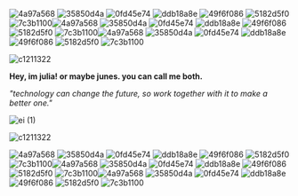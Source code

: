 ![4a97a568](https://github.com/user-attachments/assets/3fb16370-df27-4be0-93b6-6a6fb264a3f3)
![35850d4a](https://github.com/user-attachments/assets/e545b317-76b8-4a0d-ae76-0656a7f18850)
![0fd45e74](https://github.com/user-attachments/assets/61b8ac10-c18e-4dd3-83b5-782b90f1777e)
![ddb18a8e](https://github.com/user-attachments/assets/47d4476d-881e-4322-a9a5-b3912ec39eb7)
![49f6f086](https://github.com/user-attachments/assets/769fb24e-7cdb-481e-ae31-b5e7c10f1eb9)
![5182d5f0](https://github.com/user-attachments/assets/1df6b402-ba36-4c09-939e-4c0034902935)
![7c3b1100](https://github.com/user-attachments/assets/4c62f989-06e7-4d43-a70a-64984ccf072d)![4a97a568](https://github.com/user-attachments/assets/3fb16370-df27-4be0-93b6-6a6fb264a3f3)
![35850d4a](https://github.com/user-attachments/assets/e545b317-76b8-4a0d-ae76-0656a7f18850)
![0fd45e74](https://github.com/user-attachments/assets/61b8ac10-c18e-4dd3-83b5-782b90f1777e)
![ddb18a8e](https://github.com/user-attachments/assets/47d4476d-881e-4322-a9a5-b3912ec39eb7)
![49f6f086](https://github.com/user-attachments/assets/769fb24e-7cdb-481e-ae31-b5e7c10f1eb9)
![5182d5f0](https://github.com/user-attachments/assets/1df6b402-ba36-4c09-939e-4c0034902935)
![7c3b1100](https://github.com/user-attachments/assets/4c62f989-06e7-4d43-a70a-64984ccf072d)![4a97a568](https://github.com/user-attachments/assets/3fb16370-df27-4be0-93b6-6a6fb264a3f3)
![35850d4a](https://github.com/user-attachments/assets/e545b317-76b8-4a0d-ae76-0656a7f18850)
![0fd45e74](https://github.com/user-attachments/assets/61b8ac10-c18e-4dd3-83b5-782b90f1777e)
![ddb18a8e](https://github.com/user-attachments/assets/47d4476d-881e-4322-a9a5-b3912ec39eb7)
![49f6f086](https://github.com/user-attachments/assets/769fb24e-7cdb-481e-ae31-b5e7c10f1eb9)
![5182d5f0](https://github.com/user-attachments/assets/1df6b402-ba36-4c09-939e-4c0034902935)
![7c3b1100](https://github.com/user-attachments/assets/4c62f989-06e7-4d43-a70a-64984ccf072d)

![c1211322](https://github.com/user-attachments/assets/d1ed9b64-556e-4d58-9419-6b92ea1b1c7c)

**Hey, im julia! or maybe junes. you can call me both.**

*"technology can change the future, so work together with it to make a better one."*

![ei (1)](https://github.com/user-attachments/assets/d13d8dfa-41be-4640-9346-b482e44952a8)


![c1211322](https://github.com/user-attachments/assets/d1ed9b64-556e-4d58-9419-6b92ea1b1c7c)

![4a97a568](https://github.com/user-attachments/assets/3fb16370-df27-4be0-93b6-6a6fb264a3f3)
![35850d4a](https://github.com/user-attachments/assets/e545b317-76b8-4a0d-ae76-0656a7f18850)
![0fd45e74](https://github.com/user-attachments/assets/61b8ac10-c18e-4dd3-83b5-782b90f1777e)
![ddb18a8e](https://github.com/user-attachments/assets/47d4476d-881e-4322-a9a5-b3912ec39eb7)
![49f6f086](https://github.com/user-attachments/assets/769fb24e-7cdb-481e-ae31-b5e7c10f1eb9)
![5182d5f0](https://github.com/user-attachments/assets/1df6b402-ba36-4c09-939e-4c0034902935)
![7c3b1100](https://github.com/user-attachments/assets/4c62f989-06e7-4d43-a70a-64984ccf072d)![4a97a568](https://github.com/user-attachments/assets/3fb16370-df27-4be0-93b6-6a6fb264a3f3)
![35850d4a](https://github.com/user-attachments/assets/e545b317-76b8-4a0d-ae76-0656a7f18850)
![0fd45e74](https://github.com/user-attachments/assets/61b8ac10-c18e-4dd3-83b5-782b90f1777e)
![ddb18a8e](https://github.com/user-attachments/assets/47d4476d-881e-4322-a9a5-b3912ec39eb7)
![49f6f086](https://github.com/user-attachments/assets/769fb24e-7cdb-481e-ae31-b5e7c10f1eb9)
![5182d5f0](https://github.com/user-attachments/assets/1df6b402-ba36-4c09-939e-4c0034902935)
![7c3b1100](https://github.com/user-attachments/assets/4c62f989-06e7-4d43-a70a-64984ccf072d)![4a97a568](https://github.com/user-attachments/assets/3fb16370-df27-4be0-93b6-6a6fb264a3f3)
![35850d4a](https://github.com/user-attachments/assets/e545b317-76b8-4a0d-ae76-0656a7f18850)
![0fd45e74](https://github.com/user-attachments/assets/61b8ac10-c18e-4dd3-83b5-782b90f1777e)
![ddb18a8e](https://github.com/user-attachments/assets/47d4476d-881e-4322-a9a5-b3912ec39eb7)
![49f6f086](https://github.com/user-attachments/assets/769fb24e-7cdb-481e-ae31-b5e7c10f1eb9)
![5182d5f0](https://github.com/user-attachments/assets/1df6b402-ba36-4c09-939e-4c0034902935)
![7c3b1100](https://github.com/user-attachments/assets/4c62f989-06e7-4d43-a70a-64984ccf072d)


